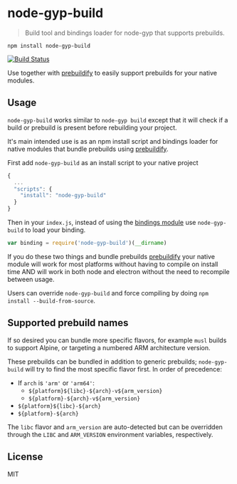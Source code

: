 # node-gyp-build

> Build tool and bindings loader for node-gyp that supports prebuilds.

```
npm install node-gyp-build
```

[![Build Status](https://travis-ci.org/prebuild/node-gyp-build.svg?branch=master)](https://travis-ci.org/prebuild/node-gyp-build)

Use together with [prebuildify](https://github.com/prebuild/prebuildify) to easily support prebuilds for your native modules.

## Usage

`node-gyp-build` works similar to `node-gyp build` except that it will check if a build or prebuild is present before rebuilding your project.

It's main intended use is as an npm install script and bindings loader for native modules that bundle prebuilds using [prebuildify](https://github.com/prebuild/prebuildify).

First add `node-gyp-build` as an install script to your native project

``` js
{
  ...
  "scripts": {
    "install": "node-gyp-build"
  }
}
```

Then in your `index.js`, instead of using the [bindings module](https://www.npmjs.com/package/bindings) use `node-gyp-build` to load your binding.

``` js
var binding = require('node-gyp-build')(__dirname)
```

If you do these two things and bundle prebuilds [prebuildify](https://github.com/prebuild/prebuildify) your native module will work for most platforms
without having to compile on install time AND will work in both node and electron without the need to recompile between usage.

Users can override `node-gyp-build` and force compiling by doing `npm install --build-from-source`.

## Supported prebuild names

If so desired you can bundle more specific flavors, for example `musl` builds to support Alpine, or targeting a numbered ARM architecture version.

These prebuilds can be bundled in addition to generic prebuilds; `node-gyp-build` will try to find the most specific flavor first. In order of precedence:

- If `arch` is `'arm'` or `'arm64'`:
  - `${platform}${libc}-${arch}-v${arm_version}`
  - `${platform}-${arch}-v${arm_version}`
- `${platform}${libc}-${arch}`
- `${platform}-${arch}`

The `libc` flavor and `arm_version` are auto-detected but can be overridden through the `LIBC` and `ARM_VERSION` environment variables, respectively.

## License

MIT
